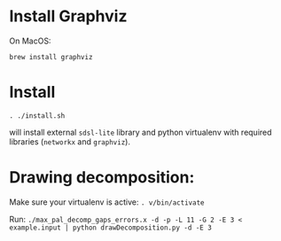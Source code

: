 # Install Graphviz

On MacOS:

`brew install graphviz`

# Install

`. ./install.sh`

will install external `sdsl-lite` library and python virtualenv with required libraries (`networkx` and `graphviz`).

# Drawing decomposition:

Make sure your virtualenv is active:
`. v/bin/activate`

Run:
`./max_pal_decomp_gaps_errors.x -d -p -L 11 -G 2 -E 3 < example.input | python drawDecomposition.py -d -E 3`
